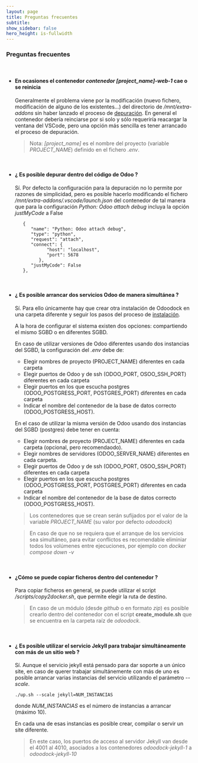 ```yaml
---
layout: page
title: Preguntas frecuentes
subtitle:
show_sidebar: false
hero_height: is-fullwidth
---
```


### Preguntas frecuentes

<br>

* #### En ocasiones el contenedor _contenedor [project_name]-web-1_ cae o se reinicia

    Generalmente el problema viene por la modificación (nuevo fichero, modificación de alguno de los existentes...) del directorio de _/mnt/extra-addons_ sin haber lanzado el proceso de [depuración](#cómo-depurar-módulos-con-vscode). En general el contenedor debería reinciarse por si solo y sólo requeriría reacargar la ventana del VSCode, pero una opción más sencilla es tener arrancado el proceso de depuración.

    > Nota: _[project_name]_ es el nombre del proyecto (variable _PROJECT_NAME_) definido en el fichero _.env_.

<br>

* #### ¿ Es posible depurar dentro del código de Odoo ?

   Sí. Por defecto la configuración para la depuración no lo permite por razones de simplicidad, pero es posible hacerlo modificando el fichero _/mnt/extra-addons/.vscode/launch.json_ del contenedor de tal manera que para la configuración _Python: Odoo attach debug_ incluya la opción _justMyCode_ a False

   ```
      {
         "name": "Python: Odoo attach debug",
         "type": "python",
         "request": "attach",
         "connect": {
               "host": "localhost",
               "port": 5678
            },
         "justMyCode": False
      },
   ```
<br>

* #### ¿ Es posible arrancar dos servicios Odoo de manera simultánea ?

   Sí. Para ello únicamente hay que crear otra instalación de Odoodock en una carpeta diferente y seguir los pasos del proceso de [instalación](#instalación). 
   
   A la hora de configurar el sistema existen dos opciones: compartiendo el mismo SGBD o en diferentes SGBD. 
   
   En caso de utilizar versiones de Odoo diferentes usando dos instancias del SGBD, la configuración del _.env_ debe de:
   
    - Elegir nombres de proyecto (PROJECT_NAME) diferentes en cada carpeta 
    - Elegir puertos de Odoo y de ssh (ODOO_PORT, OSOO_SSH_PORT) diferentes en cada carpeta
    - Elegir puertos en los que escucha postgres (ODOO_POSTGRESS_PORT, POSTGRES_PORT) diferentes en cada carpeta
    - Indicar el nombre del contenedor de la base de datos correcto (ODOO_POSTGRESS_HOST).
   
   En el caso de utilizar la misma versión de Odoo usando dos instancias del SGBD (postgres) debe tener en cuenta:

    - Elegir nombres de proyecto (PROJECT_NAME) diferentes en cada carpeta (opcional, pero recomendaodo). 
    - Elegir nombres de servidores (ODOO_SERVER_NAME) diferentes en cada carpeta.
    - Elegir puertos de Odoo y de ssh (ODOO_PORT, OSOO_SSH_PORT) diferentes en cada carpeta
    - Elegir puertos en los que escucha postgres (ODOO_POSTGRESS_PORT, POSTGRES_PORT) diferentes en cada carpeta
    - Indicar el nombre del contenedor de la base de datos correcto (ODOO_POSTGRESS_HOST).

   > Los contenedores que se crean serán sufijados por el valor de la variable _PROJECT_NAME_ (su valor por defecto _odoodock_)

   > En caso de que no se requiera que el arranque de los servicios sea simultáneo, para evitar conflictos es recomendable eliminiar todos los volúmenes entre ejecuciones, por ejemplo con _docker compose down -v_ 

<br>

* #### ¿Cómo se puede copiar ficheros dentro del contenedor ?

    Para copiar ficheros en general, se puede utilizar el script _/scripts/copy2docker.sh_, que permite elegir la ruta de destino.

    >  En caso de un módulo (desde _github_ o en formato _zip_) es posible crearlo dentro del contenedor con el script __create_module.sh__ que se encuentra en la carpeta raíz de _odoodock_.

<br>

* #### ¿ Es posible utilizar el servicio Jekyll para trabajar simultáneamente con más de un sitio web ?

   Sí. Aunque el servicio jekyll está pensado para dar soporte a un único site, en caso de querer trabajar simultánemente con más de uno es posible arrancar varias instancias del servicio utilizando el parámetro _--scale_.

   ```
   ./up.sh --scale jekyll=NUM_INSTANCIAS
   ```

   donde _NUM_INSTANCIAS_ es el número de instancias a arrancar (máximo 10). 

   En cada una de esas instancias es posible crear, compilar o servir un site diferente.

   > En este caso, los puertos de acceso al servidor Jekyll van desde el 4001 al 4010, asociados a los contenedores _odoodock-jekyll-1_ a _odoodock-jekyll-10_

